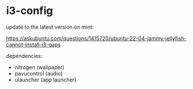 # i3-config

update to the latest version on mint:

https://askubuntu.com/questions/1415720/ubuntu-22-04-jammy-jellyfish-cannot-install-i3-gaps

dependencies:

- nitrogen (wallpaper)
- pavucontrol (audio)
- ulauncher (app launcher)
